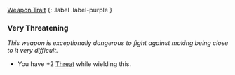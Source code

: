 
[Weapon Trait](Game/Core/Weapon-Traits)
{: .label .label-purple }

### Very Threatening
*This weapon is exceptionally dangerous to fight against making being close to it very difficult.*
* You have +2 [Threat](Game/Core/Combat#Threat) while wielding this.